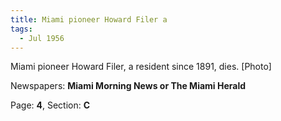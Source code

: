 ```yaml
---  
title: Miami pioneer Howard Filer a  
tags:  
  - Jul 1956  
---  
```

  
Miami pioneer Howard Filer, a resident since 1891, dies. [Photo]  
  
Newspapers: **Miami Morning News or The Miami Herald**  
  
Page: **4**, Section: **C** 
